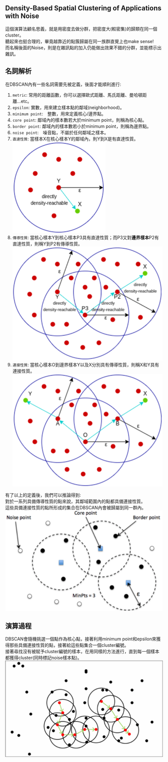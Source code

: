 ## Density-Based Spatial Clustering of Applications with Noise
這個演算法顧名思義，就是用密度去做分群，把密度大(較密集)的歸類在同一個cluster。  
聽起來也挺合理的，畢竟越靠近的點簇歸屬在同一族群直覺上也make sense!  
而名稱後面的Noise，則是在雜訊點的加入仍能做出效果不錯的分群，並能標示出雜訊。  

## 名詞解析
在DBSCAN內有一些名詞需要先被定義，後面才能順利進行:  
1. `metric`: 常用的距離函數，你可以選擇歐式距離、馬氏距離、曼哈頓距離...etc。  
2. `epsilon`: 實數，用來建立樣本點的鄰域(neighborhood)。  
3. `minimum point`:　整數，用來定義核心/邊界點。  
4. `core point`: 鄰域內的樣本數若大於minimum point，則稱為核心點。  
5. `border point`: 鄰域內的樣本數若小於minimum point，則稱為邊界點。  
6. `noise point`:　噪音點，不屬於任何鄰域之樣本。
7. `直達性質`: 當樣本X在核心樣本Y的鄰域內，則Y到X是有直達性質。  
![Image](https://github.com/EnasVen/Theory-Math/blob/main/18_DBSCAN/DBSCAN_pic01.png)
8. `傳導性質`: 當核心樣本Y到核心樣本P3具有直達性質；而P3又對**邊界樣本**P2有直達性質，則稱Y到P2有傳導性質。  
![Image](https://github.com/EnasVen/Theory-Math/blob/main/18_DBSCAN/DBSCAN_pic02.png)
9. `連接性質`: 當核心樣本O到邊界樣本Y以及X分別具有傳導性質，則稱X和Y具有連接性質。  
![Image](https://github.com/EnasVen/Theory-Math/blob/main/18_DBSCAN/DBSCAN_pic03.png)

有了以上的定義後，我們可以推論得到:  
對於一系列具備傳導性質的點來說，其鄰域範圍內的點都具備連接性質。  
這些具備連接性質的點所形成的集合在DBSCAN內會被歸屬到同一群內。  
![Image](https://github.com/EnasVen/Theory-Math/blob/main/18_DBSCAN/DBSCAN_pic00.png)

## 演算過程
DBSCAN會隨機挑選一個點作為核心點，接著利用minimum point和epsilon來獲得那些具備連接性質的點，接著給這些點集合一個cluster編號。  
接著尋找沒有被賦予cluster編號的樣本，在用同樣的方法進行，直到每一個樣本都獲得cluster(同時標記noise樣本點)。  
![Image](https://github.com/EnasVen/Theory-Math/blob/main/18_DBSCAN/DBSCAN_pic04.png)
